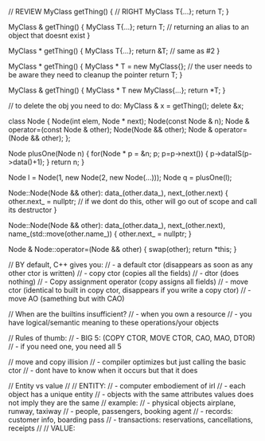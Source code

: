 // REVIEW
MyClass getThing() { // RIGHT
  MyClass T{...};
  return T;
}

MyClass & getThing() {
  MyClass T{...};
  return T; // returning an alias to an object that doesnt exist
}

MyClass * getThing() {
  MyClass T{...};
  return &T; // same as #2
}

MyClass * getThing() {
  MyClass * T = new MyClass{}; // the user needs to be aware they need to cleanup the pointer
  return T;
}

MyClass & getThing() {
  MyClass * T new MyClass{...};
  return *T;
}

// to delete the obj you need to do:
MyClass & x = getThing();
delete &x;


class Node {
  Node(int elem, Node * next);
  Node(const Node & n);
  Node & operator=(const Node & other);
  Node(Node && other);
  Node & operator=(Node && other);
};

Node plusOne(Node n) {
  for(Node * p = &n; p; p=p->next()) {
    p->dataIS(p->data()+1);
  }
  return n;
}

Node l = Node(1, new Node(2, new Node(...)));
Node q = plusOne(l);

Node::Node(Node && other): data_(other.data_), next_(other.next) {
  other.next_ = nullptr;
  // if we dont do this, other will go out of scope and call its destructor
}


Node::Node(Node && other): data_(other.data_), next_(other.next), name_(std::move(other.name_)) {
  other.next_ = nullptr;
}

Node & Node::operator=(Node && other) {
  swap(other);
  return *this;
}

// BY default, C++ gives you:
// - a default ctor (disappears as soon as any other ctor is written)
// - copy ctor (copies all the fields)
// - dtor (does nothing)
// - Copy assignment operator (copy assigns all fields)
// - move ctor (identical to built in copy ctor, disappears if you write a copy ctor)
// - move AO (samething but with CAO)

// When are the builtins insufficient?
// - when you own a resource
// - you have logical/semantic meaning to these operations/your objects

// Rules of thumb:
// - BIG 5: (COPY CTOR, MOVE CTOR, CAO, MAO, DTOR)
// - if you need one, you need all 5

// move and copy illision
// - compiler optimizes but just calling the basic ctor
// - dont have to know when it occurs but that it does

// Entity vs value
//
// ENTITY:
// - computer embodiement of irl
// - each object has a unique entity
// - objects with the same attributes values does not imply they are the same
// example:
// - physical objects airplane, runway, taxiway
// - people, passengers, booking agent
// - records: customer info, boarding pass
// - transactions: reservations, cancellations, receipts
//
// VALUE:
